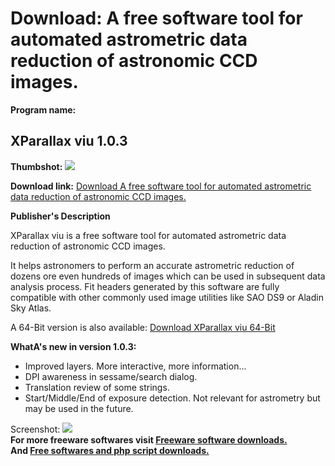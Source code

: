 # Download: A free software tool for automated astrometric data reduction of astronomic CCD images.

**Program name:**

## XParallax viu 1.0.3

  
**Thumbshot:** ![](http://www.freewarefiles.com/screenshot/xparallax_md.jpg)   
  
**Download link:** [Download A free software tool for automated astrometric data reduction of astronomic CCD images.](http://freesoftwares.boysofts.com/XParallax-viu_program_97778.html)  
  


**Publisher's Description**  
  


XParallax viu is a free software tool for automated astrometric data reduction of astronomic CCD images. 

It helps astronomers to perform an accurate astrometric reduction of dozens ore even hundreds of images which can be used in subsequent data analysis process. Fit headers generated by this software are fully compatible with other commonly used image utilities like SAO DS9 or Aladin Sky Atlas.

A 64-Bit version is also available: [Download XParallax viu 64-Bit](http://www.xparallax.com/download.php)

**WhatA's new in version 1.0.3:**

  * Improved layers. More interactive, more information...
  * DPI awareness in sessame/search dialog.
  * Translation review of some strings.
  * Start/Middle/End of exposure detection. Not relevant for astrometry but may be used in the future.

  
  
Screenshot: ![](http://www.freewarefiles.com/screenshot/xparallax.jpg)   
**For more freeware softwares visit [Freeware software downloads.](http://freesoftwares.boysofts.com/)**   
**And [Free softwares and php script downloads.](http://www.boysofts.com/)**
